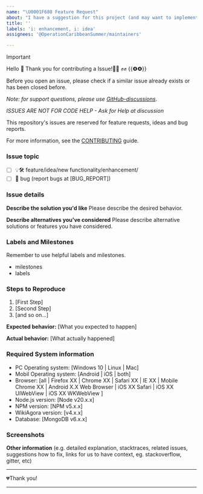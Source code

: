 ```yaml
---
name: "\U0001F680 Feature Request"
about: "I have a suggestion for this project (and may want to implement it \U0001F642)!"
title: ''
labels: 'i: enhancement, i: idea'
assignees: '@OperationCaribbeanSummer/maintainers'

---
```


> [!IMPORTANT]
> Hello 👋 Thank you for contributing a Issue!🚀✨ ✊✊ {{❹❹}}

<!-- You can erase any parts of this template not applicable to your Issue. -->
<!-- Please fill in as much of the template below as you're able. -->

Before you open an issue, please check if a similar issue already exists or has been closed before.

<!--
If you are asking a question, try one of these instead:
- [GitHub-discussions]([https://github.com/org/OperationCaribbeanSummer/discussions](https://github.com/orgs/OperationCaribbeanSummer/discussions))
- Telegram Group (https://t.me/WikiAgora-group)
- Mailing List (https://groups.google.com/forum/#!forum/wikiagora)
-->

*Note: for support questions, please use [GitHub-discussions](https://github.com/orgs/OperationCaribbeanSummer/discussions)*.

*ISSUES ARE NOT FOR CODE HELP - Ask for Help at discussion*

This repository's issues are reserved for feature requests, ideas and bug reports.

For more information, see the [CONTRIBUTING](./CONTRIBUTING.md) guide.

### Issue topic
- [ ] 💡🛠 feature/idea/new functionality/enhancement/
- [ ] 🐛 bug (report bugs at [BUG_REPORT])

### Issue details
<!-- Enter your issue details below this comment. -->

**Describe the solution you'd like**
Please describe the desired behavior.

**Describe alternatives you've considered**
Please describe alternative solutions or features you have considered.

### Labels and Milestones
Remember to use helpful labels and milestones.
- milestones
- labels

### Steps to Reproduce

1. [First Step]
2. [Second Step]
3. [and so on...]

**Expected behavior:** [What you expected to happen]

**Actual behavior:** [What actually happened]

### Required System information
<!--- Please ensure you are using the Node LTS version (v20 or superior) -->

- PC Operating system: [Windows 10 | Linux | Mac]
- Mobil Operating system: [Android | iOS | both]
- Browser: [all | Firefox XX | Chrome XX | Safari XX | IE XX | Mobile Chrome XX | Android X.X Web Browser | iOS XX Safari | iOS XX UIWebView | iOS XX WKWebView ]
- Node.js version: [Node v20.x.x]
- NPM version: [NPM v5.x.x]
- WikiAgora version: [v4.x.x]
- Database: [MongoDB v6.x.x]

### Screenshots

**Other information** (e.g. detailed explanation, stacktraces, related issues, suggestions how to fix, links for us to have context, eg. stackoverflow, gitter, etc)

---

💔Thank you!

---
